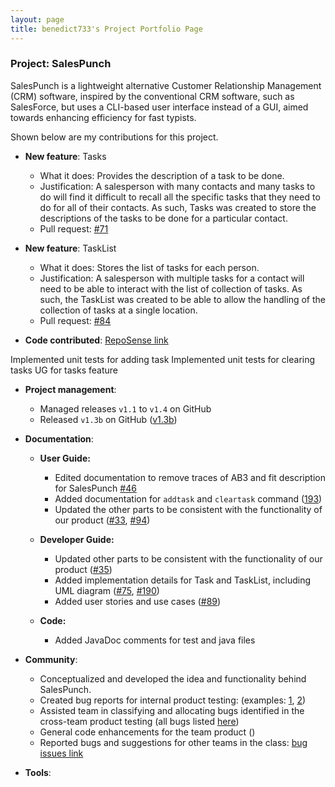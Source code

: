 ```yaml
---
layout: page
title: benedict733's Project Portfolio Page
---
```


### Project: SalesPunch

SalesPunch is a lightweight alternative Customer Relationship Management (CRM)
software, inspired by the conventional CRM software, such as SalesForce, but uses
a CLI-based user interface instead of a GUI, aimed towards enhancing efficiency
for fast typists.

Shown below are my contributions for this project. 

* **New feature**: Tasks
    * What it does: Provides the description of a task to be done.
    * Justification: A salesperson with many contacts and many tasks to do will find it difficult to recall all the 
      specific tasks that they need to do for all of their contacts. As such, Tasks was created to store the 
      descriptions of the tasks to be done for a particular contact.
    * Pull request: [#71](https://github.com/AY2223S2-CS2103-W16-4/tp/pull/71)

* **New feature**: TaskList
  * What it does: Stores the list of tasks for each person.
  * Justification: A salesperson with multiple tasks for a contact will need to be able to interact with the list of 
    collection of tasks. As such, the TaskList was created to be able to allow the handling of the collection of tasks
    at a single location. 
  * Pull request: [#84](https://github.com/AY2223S2-CS2103-W16-4/tp/pull/84)

* **Code contributed**: [RepoSense link](https://nus-cs2103-ay2223s2.github.io/tp-dashboard/?search=benedict733&breakdown=true)

Implemented unit tests for adding task
Implemented unit tests for clearing tasks
UG for tasks feature

* **Project management**:
  * Managed releases `v1.1` to `v1.4` on GitHub
  * Released `v1.3b` on GitHub ([v1.3b](https://github.com/AY2223S2-CS2103-W16-4/tp/releases/tag/v1.3b-final))

* **Documentation**:
  * **User Guide:**
    * Edited documentation to remove traces of AB3 and fit description for SalesPunch
      [#46](https://github.com/AY2223S2-CS2103-W16-4/tp/pull/46/files)
    * Added documentation for `addtask` and `cleartask` command
      ([193](https://github.com/AY2223S2-CS2103-W16-4/tp/pull/193))
    * Updated the other parts to be consistent with the functionality of our product
      ([#33](https://github.com/AY2223S2-CS2103-W16-4/tp/pull/33/files),
      [#94](https://github.com/AY2223S2-CS2103-W16-4/tp/pull/94/files))

  * **Developer Guide:**
    * Updated other parts to be consistent with the functionality of our product
      ([#35](https://github.com/AY2223S2-CS2103-W16-4/tp/pull/35/files))
    * Added implementation details for Task and TaskList, including UML diagram
      ([#75](https://github.com/AY2223S2-CS2103-W16-4/tp/pull/75/files),
      [#190](https://github.com/AY2223S2-CS2103-W16-4/tp/pull/190))
    * Added user stories and use cases ([#89](https://github.com/AY2223S2-CS2103-W16-4/tp/pull/89/files))
  * **Code:**
    * Added JavaDoc comments for test and java files 

* **Community**:
  * Conceptualized and developed the idea and functionality behind SalesPunch.
  * Created bug reports for internal product testing: (examples: 
    [1](https://github.com/AY2223S2-CS2103-W16-4/tp/issues/164),
    [2](https://github.com/AY2223S2-CS2103-W16-4/tp/issues/155))
  * Assisted team in classifying and allocating bugs identified in the cross-team product testing (all bugs listed
    [here](https://github.com/AY2223S2-CS2103-W16-4/tp/issues?q=is:issue+is:closed+%5BPE-D%5D))
  * General code enhancements for the team product ()
  * Reported bugs and suggestions for other teams in the class: [bug issues link](https://github.com/benedict733/ped/issues)

* **Tools**:
